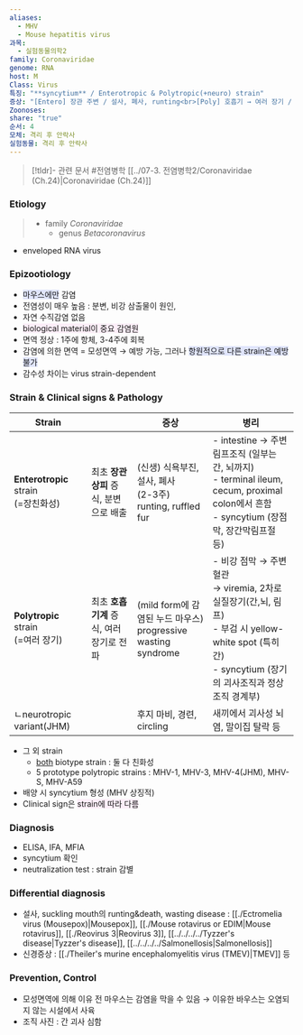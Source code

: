 ```yaml
---
aliases:
  - MHV
  - Mouse hepatitis virus
과목:
  - 실험동물의학2
family: Coronaviridae
genome: RNA
host: M
Class: Virus
특징: "**syncytium** / Enterotropic & Polytropic(+neuro) strain"
증상: "[Entero] 장관 주변 / 설사, 폐사, runting<br>[Poly] 호흡기 → 여러 장기 / wasting syndrome"
Zoonoses: 
share: "true"
순서: 4
모체: 격리 후 안락사
실험동물: 격리 후 안락사
---
```

>[!tldr]- 관련 문서
> #전염병학 [[../07-3. 전염병학2/Coronaviridae (Ch.24)|Coronaviridae (Ch.24)]]
### Etiology
> - family *Coronaviridae*
> 	- genus *Betacoronavirus*

- enveloped RNA virus

### Epizootiology
- <span style="background:#e0e5fc">마우스에만</span> 감염
- 전염성이 매우 높음 : 분변, 비강 삼출물이 원인, 
- 자연 수직감염 없음
- <span style="background:#fceef8">biological material이 중요 감염원</span>
- 면역 정상 : 1주에 항체, 3-4주에 회복
- 감염에 의한 면역 = 모성면역 → 예방 가능, 그러나 <span style="background:#e0e5fc">항원적으로 다른 strain은 예방 불가</span>
- 감수성 차이는 virus strain-dependent
### Strain & Clinical signs & Pathology

| Strain                             |                           | 증상                                                      | 병리                                                                                                                     |
| ---------------------------------- | ------------------------- | ------------------------------------------------------- | ---------------------------------------------------------------------------------------------------------------------- |
| **Enterotropic** strain<br>(=장친화성) | 최초 **장관상피** 증식, 분변으로 배출   | (신생) 식욕부진, 설사, 폐사<br>(2-3주) runting, ruffled fur        | - intestine → 주변 림프조직 (일부는 간, 뇌까지)<br>- terminal ileum, cecum, proximal colon에서 흔함<br>- syncytium (장점막, 장간막림프절 등)      |
| **Polytropic** strain<br>(=여러 장기)  | 최초 **호흡기계** 증식, 여러 장기로 전파 | (mild form에 감염된 누드 마우스)<br>progressive wasting syndrome | - 비강 점막 → 주변 혈관<br>→ viremia, 2차로 실질장기(간,뇌, 림프)<br>- 부검 시 yellow-white spot (특히 간)<br>- syncytium (장기의 괴사조직과 정상조직 경계부) |
| ㄴneurotropic variant(JHM)          |                           | 후지 마비, 경련, circling                                     | 새끼에서 괴사성 뇌염, 말이집 탈락 등                                                                                                  |
- 그 외 strain
	- <u>both</u> biotype strain : 둘 다 친화성
	- 5 prototype polytropic strains : MHV-1, MHV-3, MHV-4(JHM), MHV-S, MHV-A59
- 배양 시 syncytium 형성 (MHV 상징적)
- Clinical sign은 <span style="background:#fceef8">strain에 따라 다름</span>
### Diagnosis
- ELISA, IFA, MFIA
- syncytium 확인
- neutralization test : strain 감별
### Differential diagnosis
- 설사, suckling mouth의 runting&death, wasting disease : [[./Ectromelia virus (Mousepox)|Mousepox]], [[./Mouse rotavirus or EDIM|Mouse rotavirus]], [[./Reovirus 3|Reovirus 3]], [[../../../../Tyzzer's disease|Tyzzer's disease]], [[../../../../Salmonellosis|Salmonellosis]]
- 신경증상 : [[./Theiler's murine encephalomyelitis virus (TMEV)|TMEV]] 등
### Prevention, Control
- 모성면역에 의해 이유 전 마우스는 감염을 막을 수 있음
  → 이유한 바우스는 오염되지 않는 시설에서 사육
- 조직 사진 : 간 괴사 심함